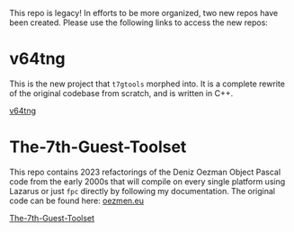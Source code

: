This repo is legacy! In efforts to be more organized, two new repos have been created. Please use the following links to access the new repos:

# v64tng

This is the new project that `t7gtools` morphed into. It is a complete rewrite of the original codebase from scratch, and is written in C++.

[v64tng](https://github.com/mattseabrook/v64tng)

# The-7th-Guest-Toolset

This repo contains 2023 refactorings of the Deniz Oezman Object Pascal code from the early 2000s that will compile on every single platform using Lazarus or just `fpc` directly by following my documentation. The original code can be found here: [oezmen.eu](https://oezmen.eu/)

[The-7th-Guest-Toolset](https://github.com/mattseabrook/The-7th-Guest-Toolset)
